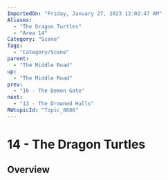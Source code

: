 ```yaml
---
ImportedOn: "Friday, January 27, 2023 12:02:47 AM"
Aliases:
  - "The Dragon Turtles"
  - "Area 14"
Category: "Scene"
Tags:
  - "Category/Scene"
parent:
  - "The Middle Road"
up:
  - "The Middle Road"
prev:
  - "16 - The Demon Gate"
next:
  - "13 - The Drowned Halls"
RWtopicId: "Topic_8886"
---
```

# 14 - The Dragon Turtles
## Overview
